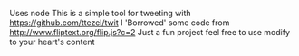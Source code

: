 Uses node
This is a simple tool for tweeting with https://github.com/ttezel/twit
I 'Borrowed' some code from http://www.fliptext.org/flip.js?c=2
Just a fun project feel free to use modify to your heart's content
